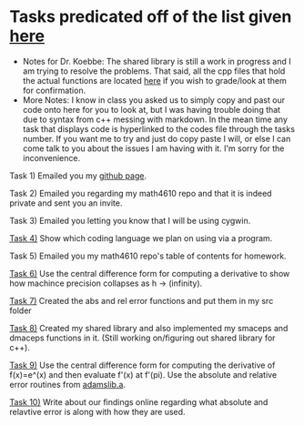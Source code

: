 # Tasks predicated off of the list given [here](https://jvkoebbe.github.io/math4610/tasksheets/html/tasksheet_01.html)

* Notes for Dr. Koebbe: The shared library is still a work in progress and I am trying to resolve the problems. That said, all the cpp files that hold the actual functions are located [here](https://github.com/adflanders/math4610/tree/master/src) if you wish to grade/look at them for confirmation.
* More Notes: I know in class you asked us to simply copy and past our code onto here for you to look at, but I was having trouble doing that due to syntax from c++ messing with markdown. In the mean time any task that displays code is hyperlinked to the codes file through the tasks number. If you want me to try and just do copy paste I will, or else I can come talk to you about the issues I am having with it. I'm sorry for the inconvenience.

Task 1) Emailed you my [github page](https://adflanders.github.io/).

Task 2) Emailed you regarding my math4610 repo and that it is indeed private and sent you an invite.

Task 3) Emailed you letting you know that I will be using cygwin.

[Task 4)](https://github.com/adflanders/math4610/blob/master/hw_toc/task_sheet_1/whatLang.cpp) Show which coding language we plan on using via a program.

Task 5) Emailed you my math4610 repo's table of contents for homework.

[Task 6)](https://github.com/adflanders/math4610/blob/master/hw_toc/task_sheet_1/centDer.cpp) Use the central difference form for computing a derivative to show how machince precision collapses as h -> (infinity). 

[Task 7)](https://github.com/adflanders/math4610/tree/master/src) Created the abs and rel error functions and put them in my src folder

[Task 8)](https://github.com/adflanders/math4610/tree/master/srcLibrary) Created my shared library and also implemented my smaceps and dmaceps functions in it. (Still working on/figuring out shared library for c++).

[Task 9)](https://github.com/adflanders/math4610/blob/master/hw_toc/task_sheet_1/piExp.cpp) Use the central difference form for computing the derivative of f(x)=e^(x) and then evaluate f'(x) at f'(pi). Use the absolute and relative error routines from [adamslib.a](https://github.com/adflanders/math4610/blob/master/srcLibrary/adamslib.a).

[Task 10)](https://github.com/adflanders/math4610/blob/master/hw_toc/task_sheet_1/abs&rel.txt) Write about our findings online regarding what absolute and relavtive error is along with how they are used.
